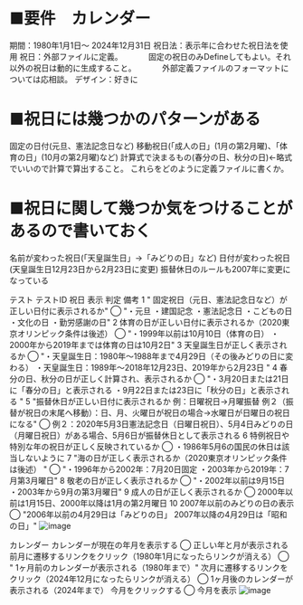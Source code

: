 # ■要件　カレンダー
期間：1980年1月1日～ 2024年12月31日
祝日法：表示年に合わせた祝日法を使用
祝日：外部ファイルに定義。
　　　固定の祝日のみDefineしてもよい。それ以外の祝日は動的に生成すること。
　　　外部定義ファイルのフォーマットについては応相談。
デザイン：好きに

# ■祝日には幾つかのパターンがある
固定の日付(元旦、憲法記念日など)
移動祝日(「成人の日」(1月の第2月曜)、「体育の日」(10月の第2月曜)など)
計算式で決まるもの(春分の日、秋分の日)<-略式でいいので計算で算出すること。
これらをどのように定義ファイルに書くか。

# ■祝日に関して幾つか気をつけることがあるので書いておく
名前が変わった祝日(「天皇誕生日」->「みどりの日」など)
日付が変わった祝日(天皇誕生日12月23日から2月23日に変更)
振替休日のルールも2007年に変更になっている


テスト
テストID	祝日	表示	判定	備考
1		"
固定祝日（元日、憲法記念日など）が正しい日付に表示されるか"	◯	"・元旦
・建国記念
・憲法記念日
・こどもの日
・文化の日
・勤労感謝の日"
2		体育の日が正しい日付に表示されるか（2020東京オリンピック条件は後述）	◯	"・1999年以前は10月10日（体育の日）
・2000年から2019年までは体育の日は10月2日"
3		天皇誕生日が正しく表示されるか	◯	"・天皇誕生日：1980年～1988年まで4月29日（その後みどりの日に変わる）
・天皇誕生日：1989年〜2018年12月23日、2019年から2月23日
"
4		春分の日、秋分の日が正しく計算され、表示されるか	◯	"・3月20日または21日に「春分の日」と表示される
・9月22日または23日に「秋分の日」と表示される	"
5		"振替休日が正しい日付に表示されるか
例：日曜祝日→月曜振替
例２（振替が祝日の末尾へ移動）：日、月、火曜日が祝日の場合→水曜日が日曜日の祝日になる"	◯	例２：2020年5月3日憲法記念日（日曜日祝日）、5月4日みどりの日（月曜日祝日）がある場合、5月6日が振替休日として表示される
6		特例祝日や特別な年の祝日が正しく反映されているか	◯	・1986年5月6の国民の休日は該当しないように
7		"海の日が正しく表示されるか（2020東京オリンピック条件は後述）
"	◯	"・1996年から2002年：7月20日固定
・2003年から2019年：7月第3月曜日"
8		敬老の日が正しく表示されるか	◯	"・2002年以前は9月15日
・2003年から9月の第3月曜日"
9		成人の日が正しく表示されるか	◯	2000年以前は1月15日、2000年以降は1月の第2月曜日
10		2007年以前のみどりの日の表示	◯	"2006年以前の4月29日は「みどりの日」
2007年以降の4月29日は「昭和の日」"
![image](https://github.com/user-attachments/assets/af3f6407-2445-49a0-b3ad-911c86ea650b)


カレンダー
カレンダーが現在の年月を表示する	◯	正しい年と月が表示される
前月に遷移するリンクをクリック（1980年1月になったらリンクが消える）	◯	"	1ヶ月前のカレンダーが表示される（1980年まで）"
次月に遷移するリンクをクリック（2024年12月になったらリンクが消える）	◯	1ヶ月後のカレンダーが表示される（2024年まで）
今月をクリックする	◯	今月を表示
![image](https://github.com/user-attachments/assets/0b3ba63f-74dc-4aff-8ece-1bdda5cf095e)




